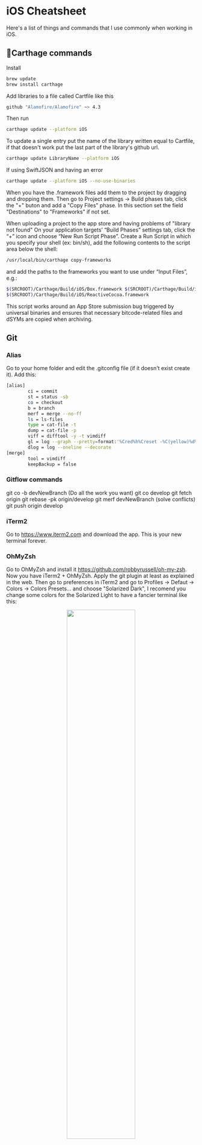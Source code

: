 # iOS Cheatsheet
Here's a list of things and commands that I use commonly when working in iOS.

## 🔧Carthage commands
Install
```sh
brew update
brew install carthage
```
Add libraries to a file called Cartfile like this
```sh
github "Alamofire/Alamofire" ~> 4.3
```
Then run
```sh
carthage update --platform iOS
```
To update a single entry put the name of the library written equal to Cartfile, if that doesn't work put the last part of the library's github url.
```sh
carthage update LibraryName --platform iOS
```
If using SwiftJSON and having an error
```sh
carthage update --platform iOS --no-use-binaries
```
When you have the .framework files add them to the project by dragging and dropping them. Then go to Project settings -> Build phases tab, click the "+" buton and add a "Copy Files" phase. In this section set the field "Destinations" to "Frameworks" if not set.

When uploading a project to the app store and having problems of "library not found"
On your application targets’ “Build Phases” settings tab, click the “+” icon and choose “New Run Script Phase”. Create a Run Script in which you specify your shell (ex: bin/sh), add the following contents to the script area below the shell:
```sh
/usr/local/bin/carthage copy-frameworks
```
and add the paths to the frameworks you want to use under “Input Files”, e.g.:
```sh
$(SRCROOT)/Carthage/Build/iOS/Box.framework $(SRCROOT)/Carthage/Build/iOS/Result.framework
$(SRCROOT)/Carthage/Build/iOS/ReactiveCocoa.framework
```
This script works around an App Store submission bug triggered by universal binaries and ensures that necessary bitcode-related files and dSYMs are copied when archiving.

## Git

### Alias
Go to your home folder and edit the .gitconfig file (if it doesn't exist create it). Add this:
```sh
[alias]
        ci = commit
        st = status -sb
        co = checkout
        b = branch
        merf = merge --no-ff
        ls = ls-files
        type = cat-file -t
        dump = cat-file -p
        viff = difftool -y -t vimdiff
        gl = log --graph --pretty=format:'%Cred%h%Creset -%C(yellow)%d%Creset %s %Cgreen(%cr) %C(bold blue)<%an>%Creset' --abbrev-comm$
        dlog = log --oneline --decorate
[merge]
        tool = vimdiff
        keepBackup = false
```
### Gitflow commands
git co -b devNewBranch
(Do all the work you want)
git co develop
git fetch origin
git rebase -pk origin/develop
git merf devNewBranch
(solve conflicts)
git push origin develop
### iTerm2
Go to https://www.iterm2.com and download the app. This is your new terminal forever.
### OhMyZsh
Go to OhMyZsh and install it https://github.com/robbyrussell/oh-my-zsh. Now you have iTerm2 + OhMyZsh. Apply the git plugin at least as explained in the web. Then go to preferences in iTerm2 and go to Profiles -> Defaut -> Colors -> Colors Presets... and choose "Solarized Dark", I recomend you change some colors for the Solarized Light to have a fancier terminal like this:

<p align="center">
<img src="https://raw.githubusercontent.com/xavipedrals/iosCheatSheet/master/Screen%20Shot%202017-04-07%20at%2013.18.04.png" width="60%" margin="auto">
</p>

### Gitignore
Configure a .gitgnore going to [gitignore.io](https://www.gitignore.io) and writing Xcode and Swift.

## 🎏Rx Swift (Reactive Programming)
Here you can find RxSwift and some examples https://github.com/ReactiveX/RxSwift.
For when default Rx table/collectionViews falls short https://github.com/RxSwiftCommunity/RxDataSources.
### 🎈RxMarbles
This let's you see in a super easy graphic way the manipulations you can do to an observable. I use it a lot.
http://rxmarbles.com

## 📷iOS Assets (generate @3x, @2x)
To generate the image assets here you have an automator service that will be the best thing to generate @2x and @1x images from @3x images.
http://kristian.co/2014/10/07/a-workflow-for-scaling-retina-assets.html
If you need to add @3x suffix to images names you can select multiple images and do a multiple rename.

## ✒️iOS App Icon 
The following automator script let's you select a 1024x1024 image and generates all the assets that Apple asks you for your app icon.

[Download automator file](https://github.com/xavipedrals/iosCheatSheet/raw/master/App%20asset%20generator.zip)
<p align="center">
<img src="https://raw.githubusercontent.com/xavipedrals/iosCheatSheet/master/automator.jpg" width="20%" margin="auto">
</p>


## 🗓Struggling with Date
Here you have the most useful web for playing with Date formats in Swift
http://nsdateformatter.com

## 📏iOS icon sizes
If you doubt about the icon sizes in a iOS app here you have the matrix you are looking for:
https://developer.apple.com/ios/human-interface-guidelines/graphics/custom-icons/

## 📫Push notifications
To test your push notifications you can use this app, Pusher, easy installed via Homebrew:
https://github.com/noodlewerk/NWPusher

## ✂️Trouble with autolayout
If you have completely unreadable layout errors just paste them here:
https://www.wtfautolayout.com

## 🔬Working with Xcode beta
You can have the stable version and the beta version of Xcode installed withou problem. The thing you must take into account is the compiler. Probably the ncompiler will have different versions of Swift and this can be a problem especially when using external libraries. To correct this problem you can run:

```sh
sudo xcode-select --switch /Applications/Xcode-beta.app/Contents/Developer
```

Then to update the libraries and compile them in the latest version of Swift you can run:
```sh
carthage update --platform iOS --no-use-binaries
```

To revert and use the stable version of Xcode you will need to recompile you libraries, before that be sure to run:

```sh
sudo xcode-select --switch /Applications/Xcode.app/Contents/Developer
```

## 🔨Debbuging tips and tricks
### 👀po
Most basic command you need to know for the debugger is 
```sh
po variable
```
Which will print the contents of a variable.
### 💪🏼expression
Here is where it starts to get interesting, `expresion` allows you to execute a line of code in real time without recompiling the app, for example:
```sh
expresion isFinished = true
```
Would change the value of a variable. You can also do things like:
```sh
expresion object.doWork()
```
Which will run the function on run-time.
### ⏸Breakpoints
Breakpoints have more options than the majority of developers know, doble click a breakpoint and then an options panel as the one in the screenshot appears:
<breakpoint-options>
Here you can make your breakpoint conditional but the most interesting part is that your breakpoint can evaluate multiple debugger commands, like printing an object and changing a variable, like in the screenshot. Also the checkbox `Automatically continue` allows your execution to continue without stopping, this way you can inject code into the app for debugging purposes.

